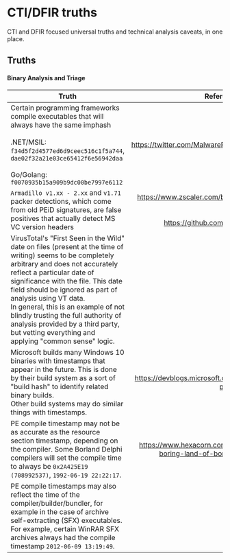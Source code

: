 # CTI/DFIR truths

CTI and DFIR focused universal truths and technical analysis caveats, in one place.

## Truths

#### Binary Analysis and Triage


| Truth | Reference/Source | 
| ------------- |:-------------:|
| Certain programming frameworks compile executables that will always have the same imphash<br><br>.NET/MSIL: `f34d5f2d4577ed6d9ceec516c1f5a744`, `dae02f32a21e03ce65412f6e56942daa`<br><br>Go/Golang: `f0070935b15a909b9dc00be7997e6112` | https://twitter.com/MalwareRE/status/1207745496451878913 |
| `Armadillo v1.xx - 2.xx` and `v1.71` packer detections, which come from old PEiD signatures, are false positives that actually detect MS VC version headers | https://www.zscaler.com/blogs/research/your-windows-8-packed<br><br>https://github.com/x64dbg/yarasigs/pull/13 |
| VirusTotal's "First Seen in the Wild" date on files (present at the time of writing) seems to be completely arbitrary and does not accurately reflect a particular date of significance with the file. This date field should be ignored as part of analysis using VT data.<br>In general, this is an example of not blindly trusting the full authority of analysis provided by a third party, but vetting everything and applying "common sense" logic. | |
| Microsoft builds many Windows 10 binaries with timestamps that appear in the future. This is done by their build system as a sort of "build hash" to identify related binary builds.<br>Other build systems may do similar things with timestamps. | https://devblogs.microsoft.com/oldnewthing/20180103-00/?p=97705 |
| PE compile timestamp may not be as accurate as the resource section timestamp, depending on the compiler. Some Borland Delphi compilers will set the compile time to always be `0x2A425E19 (708992537)`, `1992-06-19 22:22:17`. | https://www.hexacorn.com/blog/2014/12/05/the-not-so-boring-land-of-borland-executables-part-1/ |
| PE compile timestamps may also reflect the time of the compiler/builder/bundler, for example in the case of archive self-extracting (SFX) executables. For example, certain WinRAR SFX archives always had the compile timestamp `2012-06-09 13:19:49`. | |
